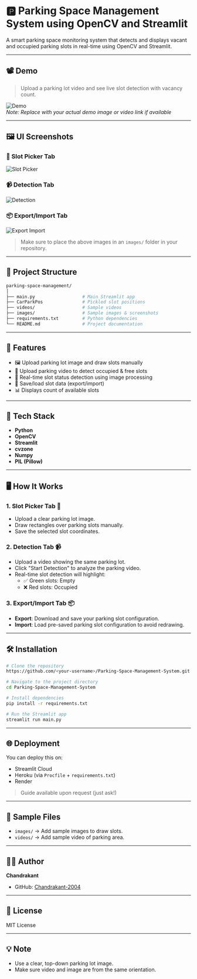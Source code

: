 # 🅿️ Parking Space Management System using OpenCV and Streamlit

A smart parking space monitoring system that detects and displays vacant and occupied parking slots in real-time using OpenCV and Streamlit.

---

## 📽️ Demo

> Upload a parking lot video and see live slot detection with vacancy count.

![Demo](demo/demo.gif)  
*Note: Replace with your actual demo image or video link if available*

---

## 🖼️ UI Screenshots

### 🎨 Slot Picker Tab
![Slot Picker](images/slot_picker.png)

### 📹 Detection Tab
![Detection](images/detection_tab.png)

### 📦 Export/Import Tab
![Export Import](images/export_import.png)

> Make sure to place the above images in an `images/` folder in your repository.

---

## 📁 Project Structure

```bash
parking-space-management/
│
├── main.py                  # Main Streamlit app
├── CarParkPos               # Pickled slot positions
├── videos/                  # Sample videos
├── images/                  # Sample images & screenshots
├── requirements.txt         # Python dependencies
└── README.md                # Project documentation
```

---

## 🚀 Features

- 🖼️ Upload parking lot image and draw slots manually
- 🎥 Upload parking video to detect occupied & free slots
- 🔄 Real-time slot status detection using image processing
- 💾 Save/load slot data (export/import)
- 📊 Displays count of available slots

---

## 🔧 Tech Stack

- **Python**
- **OpenCV**
- **Streamlit**
- **cvzone**
- **Numpy**
- **PIL (Pillow)**

---

## 🖥️ How It Works

### 1. Slot Picker Tab 🎨
- Upload a clear parking lot image.
- Draw rectangles over parking slots manually.
- Save the selected slot coordinates.

### 2. Detection Tab 📹
- Upload a video showing the same parking lot.
- Click "Start Detection" to analyze the parking video.
- Real-time slot detection will highlight:
  - ✅ Green slots: Empty
  - ❌ Red slots: Occupied

### 3. Export/Import Tab 📦
- **Export**: Download and save your parking slot configuration.
- **Import**: Load pre-saved parking slot configuration to avoid redrawing.

---

## 🛠️ Installation

```bash
# Clone the repository
https://github.com/<your-username>/Parking-Space-Management-System.git

# Navigate to the project directory
cd Parking-Space-Management-System

# Install dependencies
pip install -r requirements.txt

# Run the Streamlit app
streamlit run main.py
```

---

## 🌐 Deployment
You can deploy this on:
- Streamlit Cloud
- Heroku (via `Procfile` + `requirements.txt`)
- Render

> Guide available upon request (just ask!)

---

## 📸 Sample Files
- `images/` → Add sample images to draw slots.
- `videos/` → Add sample video of parking area.

---

## 🙋‍♂️ Author

**Chandrakant**
- GitHub: [Chandrakant-2004](https://github.com/Chandrakant-2004)

---

## 📄 License

MIT License

---

## 💡 Note
- Use a clear, top-down parking lot image.
- Make sure video and image are from the same orientation.
